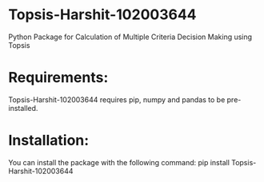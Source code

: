 # Topsis-Harshit-102003644
Python Package for Calculation of Multiple Criteria Decision Making using Topsis
# Requirements:
Topsis-Harshit-102003644 requires pip, numpy and pandas to be pre-installed.
# Installation:
You can install the package with the following command: pip install Topsis-Harshit-102003644

